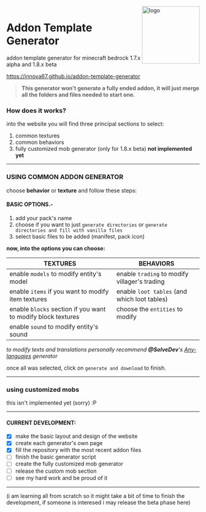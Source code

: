 <img align="right" width="150" alt="logo" height="150" src="https://i.imgur.com/pkA03Yx.jpg?1">

# Addon Template Generator

addon template generator for minecraft bedrock 1.7.x alpha and 1.8.x beta

<https://innova67.github.io/addon-template-generator>

> **This generator won't generate a fully ended addon, it will just merge all the folders and files needed to start one.**

### How does it works?
into the website you will find three principal sections to select:
1. common textures
2. common behaviors
3. fully customized mob generator (only for 1.8.x beta) **not implemented yet**
---
### USING COMMON ADDON GENERATOR
choose **behavior** or **texture** and follow these steps:
  
#### BASIC OPTIONS.-
1. add your pack's name
2. choose if you want to just `generate directories` or `generate directories and fill with vanilla files`
3. select basic files to be added (manifest, pack icon) 

**now, into the options you can choose:**

TEXTURES | BEHAVIORS
---------|-----------
enable `models` to modify entity's model | enable `trading` to modify villager's trading
enable `items` if you want to modify item textures | enable `loot tables` (and which loot tables)
enable `blocks` section if you want to modify block textures | choose the `entities` to modify
enable `sound` to modify entity's sound|

_to modify texts and translations personally recommend **@SolveDev**'s [Any-languajes](https://solveddev.github.io/AnyLanguage/) generator_

once all was selected, click on `generate and download` to finish.

---
### using customized mobs
this isn't implemented yet (sorry) :P

---
#### CURRENT DEVELOPMENT:
- [x] make the basic layout and design of the website
- [x] create each generator's own page
- [x] fill the repository with the most recent addon files
- [ ] finish the basic generator script
- [ ] create the fully customized mob generator
- [ ] release the custom mob section
- [ ] see my hard work and be proud of it
---
(i am learning all from scratch so it might take a bit of time to finish the development, if someone is interesed i may release the beta phase here)
